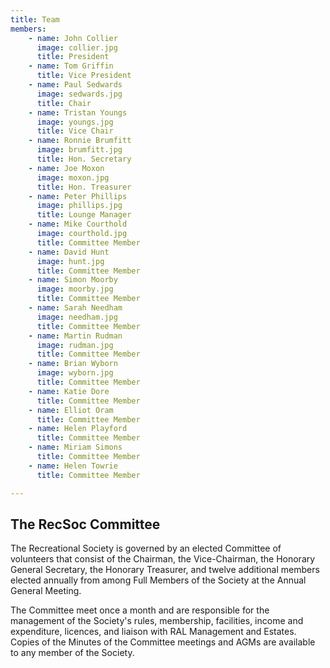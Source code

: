 ```yaml
---
title: Team
members:
    - name: John Collier
      image: collier.jpg
      title: President
    - name: Tom Griffin
      title: Vice President
    - name: Paul Sedwards
      image: sedwards.jpg
      title: Chair
    - name: Tristan Youngs
      image: youngs.jpg
      title: Vice Chair
    - name: Ronnie Brumfitt
      image: brumfitt.jpg
      title: Hon. Secretary
    - name: Joe Moxon
      image: moxon.jpg
      title: Hon. Treasurer
    - name: Peter Phillips
      image: phillips.jpg
      title: Lounge Manager
    - name: Mike Courthold
      image: courthold.jpg
      title: Committee Member
    - name: David Hunt
      image: hunt.jpg
      title: Committee Member
    - name: Simon Moorby
      image: moorby.jpg
      title: Committee Member
    - name: Sarah Needham
      image: needham.jpg
      title: Committee Member
    - name: Martin Rudman
      image: rudman.jpg
      title: Committee Member
    - name: Brian Wyborn
      image: wyborn.jpg
      title: Committee Member
    - name: Katie Dore
      title: Committee Member
    - name: Elliot Oram
      title: Committee Member
    - name: Helen Playford
      title: Committee Member
    - name: Miriam Simons
      title: Committee Member
    - name: Helen Towrie
      title: Committee Member

---
```

## The RecSoc Committee

The Recreational Society is governed by an elected Committee of volunteers that consist of the Chairman, the Vice-Chairman, the Honorary General Secretary, the Honorary Treasurer, and twelve additional members
elected annually from among Full Members of the Society at the Annual General Meeting.

The Committee meet once a month and are responsible for the management of the Society's rules, membership, facilities, income and expenditure, licences, and liaison with RAL Management and Estates. Copies of the Minutes of the Committee meetings and AGMs are available to any member of the Society.

